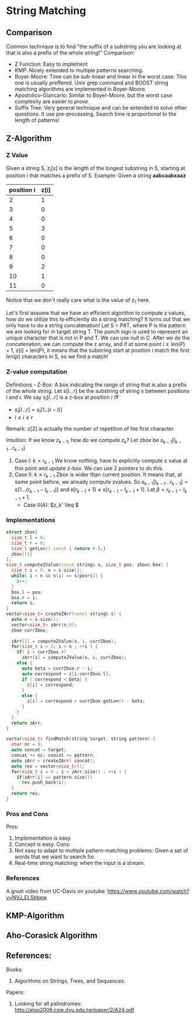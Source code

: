 # String Matching

## Comparison
Common technique is to find "the suffix of a substring you are looking at that is also a prefix of the whole string!"
Comparison:

* Z Function: Easy to implement
* KMP: Nicely extended to multiple patterns searching. 
* Boyer-Moore: Time can be sub-linear and linear in the worst case. This one is usually preffered. Unix grep command and BOOST string matching algorithms are implemented in Boyer-Moore. 
* Apostolico-Giancarlo: Similar to Boyer-Moore, but the worst case complexity are easier to prove. 
* Suffix Tree: Very general technique and can be extended to solve other questions. It use pre-processing. Search time is proportional to the length of patterns! 

## Z-Algorithm

### Z Value 
Given a string S, $z_i[s]$ is the length of the longest substring in S, starting at position i that matches a prefix of S. 
Example:
Given a string __aabcaabxaaz__

position i | z[i] |
-----------|:-----|
2 | 1|
3 | 0|
4 | 0|
5 | 3| 
6 | 0|
7 | 0|
8 | 0|
9 | 2|
10 | 1| 
11 | 0| 

Notice that we don't really care what is the value of $z_1$ here. 

Let's first assume that we have an efficient algorithm to compute z values, how do we utilize this to efficiently do a string matching? 
It turns out that we only have to do a string concatenation! 
Let S = P#T, where P is the pattern we are looking for in target string T. The punch sign is used to represent an unique character that is not in P and T. We can use null in C.  After we do the concatenation, we can compute the z array, and if at some point $i\geq len(P)+1$, z[i] = len(P), it means that the substring start at position i match the first $len(p)$ characters in S, so we find a match! 

### Z-value computation
Definitions - Z-Box: 
A box indicating the range of string that is also a prefix of the whole string. Let s[l...r] be the substring of string s between positions l and r. We say $s_i[l...r]$ is a z-box at position $i$ iff

  * $s_i[l...r] = s_i[1..(r-l)]$
  * $l\leq i \leq r$ 

Remark:
z[2] is actually the number of repetition of hte first character. 

Intuition: 
If we know $z_{k-1}$, how do we compute $z_k$? Let zbox be $s_{k-1}[l_{k-1}...r_{k-1}]$

1. Case I: $k > r_{k-1}$
    We know nothing, have to explicitly compute z value at this point and update z-box. We can use 2 pointers to do this. 
2. Case II: $k\leq r_{k-1}$
    Zbox is wider than current position. It means that, at some point before, we already compute zvalues. So $s_{k-1}[l_{k-1}...r_{k-1}] = s[1...(r_{k-1} - l_{k-1})]$ and $s[r_{k-1}+1] \neq s[r_{k-1} - l_{k-1} + 1]$.  Let $\beta = r_{k-1} - l_{k-1} + 1$.
    * Case II(A): $z_k' \leq $
      

### Implementations
```c++
struct zbox{
  size_t l = 0;
  size_t r = 0;
  size_t getLen() const { return r-l;}
  zbox(){}
};
size_t computeZValue(const string& s, size_t pos, zbox& box) {
  size_t i = 0, n = s.size();
  while( i < n && s[i] == s[pos+i]) {
    i++;
  }
  box.l = pos;
  box.r = i;
  return i;
}
vector<size_t> createZArr(const string& s) {
  auto n = s.size();
  vector<size_t> zArr(n,0);
  zbox currZbox;
  
  zArr[1] = computeZValue(s, 1, currZbox);
  for(size_t i = 2; i < n ; ++i ) {
    if( i > currZbox.r) 
      zArr[i] = computeZValue(s, i, currZbox);
    else {
      auto beta = currZbox.r - i;
      auto correspond = z[i-currZbox.l];
      if ( correspond < beta) {
        z[i] = correspond;
      }
      else {
        z[i] = correspond + currZbox.getLen() - beta;
      }
    }
  }
  return zArr;
}

vector<size_t> findMatch(string target, string pattern) {
  char nc = 0;
  auto concat = target;
  concat += nc; concat += pattern;
  auto zArr = createZArr( concat);
  auto rev = vector<size_t>();
  for(size_t i = 0 ; i < zArr.size() ; ++i ) {
    if(zArr[i] == pattern.size())
      rev.push_back(i);
  }
  return rev;
}
```
### Pros and Cons
Pros:
1. Implementation is easy.
2. Concept is easy.
Cons:
1. Not easy to adapt to multiple pattern-matching problems: Given a set of words that we want to search for. 
2. Real-time string matching: when the input is a stream. 


### References 
A great video from UC-Davis on youtube: https://www.youtube.com/watch?v=NVJ_ELSbbew

## KMP-Algorithm
## Aho-Corasick Algorithm


## References:
Books:

1. Algorithms on Strings, Trees, and Sequences.

Papers:

1. Looking for all palindromes: http://algo2006.csie.dyu.edu.tw/paper/2/A24.pdf
